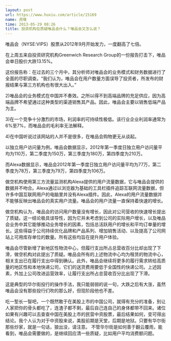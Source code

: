 ```yaml
---
layout: post
url: https://www.huxiu.com/article/15169
name: 虎嗅
time: 2013-05-29 08:26
title: 投资机构在质疑唯品会什么？唯品会又怎么说？
---
```

唯品会（NYSE:VIPS）股票从2012年9月开始发力，一度翻高了七倍。

在上周五来自投资研究机构Greenwich Research Group的一份报告打击下，唯品会单日股价大跌13.15%。

这份报告称：在过去的三个月中，其分析师对唯品会的业务模式和财务数据进行了全面的尽职调查。“我们认为，唯品会在用户数量方面误导了投资者，所发布的财报结果与第三方机构也有很大出入。”

2)唯品会的业务模式在中国并不奏效。之所以得不到高端品牌的充足供应，因为高端品牌不希望通过这种类型的渠道销售其产品。因此，唯品会主要以销售低端产品为主。

3)在一个竞争十分激烈的市场，利润率的可持续性极低。该行业企业利润率通常为6%至7%，而唯品会的毛利率无法解释。

4)在中国听说过该网站的人并不是很多，在唯品会购物更无从谈起。

以独立用户访问量为例，唯品会数据显示，2012年第一季度日独立用户访问量平均为110万，第二季度为150万，第三季度为180万，第四季度为210万。

而Alexa数据显示，唯品会2012年第一季度日独立用户访问量平均为77万，第二季度为78万，第三季度为79万，第四季度为106万。

做空机构使用第三方流量监测机构Alexa提供的用户流量数据，它与唯品会提供的数据并不吻合。Alexa通过以浏览器为基础的工具栏插件追踪互联网流量数据，但许多中国互联网用户的电脑里并没有Alexa插件。因此，Alexa的用户流量数据并不能够反映出唯品会的真实用户流量。唯品会的用户流量一直保持着快速的增长。

做空机构认为，唯品会的访问用户数量没有增长，因此对公司营收的快速增长提出了质疑。这一结论极具误导性，因为它并未考虑到公司的实际用户增长，以及唯品会业务中其它能够推动业务增长的因素，包括总活跃用户的增长和平均订单量的增长。这些得益于公司持续优化品牌和产品系列、增加销售活动、以及提高了公司网站上可用库存单位的数量。所有这些均旨在提升用户体验。

唯品会尽管新增了新地区性物流中心，但履行支出所占总营收百分比却出现了下滑，做空机构对此提出了质疑。唯品会所有的上述物流中心均为租赁的物流中心，相关支出已在履行支出中得到确认。此外，唯品会继续将更多的履行需求转给高质量的地区性和本地快递公司，它们的送货费用要低于全国性的快递公司。上述因素，外加上公司改进运营效率，让履行支出所占总营收百分比出现了下滑。

这是典型的华尔街投行的操作手法，我只能弱弱的说一句，大跌之后有大涨，虽然唯品会没有那些投行们吹的那么好，但现阶段他也不差。

吃一堑长一智吧，一个既然敢于在美股上市的中国公司，就得有充分的准备，别让人家把你的骨头都吃了，连渣子都不剩，最后自己连自己的身体都带不回来。诸位如果有兴趣可以去查查中国在美股上市的民营中资股票，最后结果如何，变可得出结论。我个人认为对于中资股来说，美股前期是天堂，后期是地狱。只要有华尔街那些炒家，就是一句话，狼出没，请注意。 不管华尔街是如何善于翻云覆雨，能看到，唯品会需要做的，是继续回应清一些质疑，比如用户平均消费额问题。

